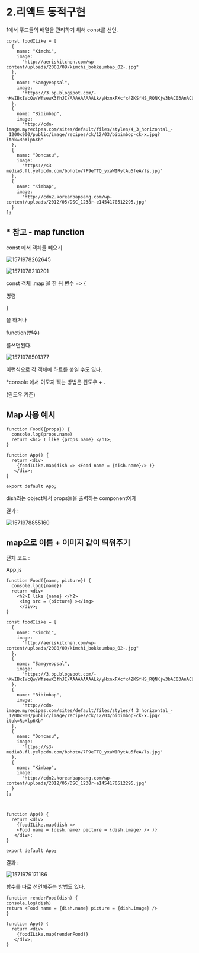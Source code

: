 # 2.리액트 동적구현





1에서  푸드들의 배열을 관리하기 위해 const를 선언.



```react
const foodILike = [
  {
    name: "Kimchi",
    image:
      "http://aeriskitchen.com/wp-content/uploads/2008/09/kimchi_bokkeumbap_02-.jpg"
  },
  {
    name: "Samgyeopsal",
    image:
      "https://3.bp.blogspot.com/-hKwIBxIVcQw/WfsewX3fhJI/AAAAAAAAALk/yHxnxFXcfx4ZKSfHS_RQNKjw3bAC03AnACLcBGAs/s400/DSC07624.jpg"
  },
  {
    name: "Bibimbap",
    image:
      "http://cdn-image.myrecipes.com/sites/default/files/styles/4_3_horizontal_-_1200x900/public/image/recipes/ck/12/03/bibimbop-ck-x.jpg?itok=RoXlp6Xb"
  },
  {
    name: "Doncasu",
    image:
      "https://s3-media3.fl.yelpcdn.com/bphoto/7F9eTTQ_yxaWIRytAu5feA/ls.jpg"
  },
  {
    name: "Kimbap",
    image:
      "http://cdn2.koreanbapsang.com/wp-content/uploads/2012/05/DSC_1238r-e1454170512295.jpg"
  }
];

```







## * 참고 - map function 



const 에서 객체들 뺴오기 



![1571978262645](assets/1571978262645.png)





![1571978210201](assets/1571978210201.png)



const 객체 .map 을 한 뒤 변수 => { 

명령

}

을 하거나

function(변수)

를쓰면된다.





![1571978501377](assets/1571978501377.png)



이런식으로 각 객체에 하트를 붙일 수도 있다.



*console 에서 이모지 찍는 방법은 윈도우 + . 

(윈도우 기준)





## Map 사용 예시



```react
function Food({props}) {
  console.log(props.name)
  return <h1> I like {props.name} </h1>;
}
```



```react
function App() {
  return <div> 
    {foodILike.map(dish => <Food name = {dish.name}/> )}
   </div>;
}

export default App;

```



dish라는 object에서 props들을 출력하는 component예제



결과 : 

![1571978855160](assets/1571978855160.png)



## map으로 이름 + 이미지 같이 띄워주기



전체 코드 :

App.js

```react
function Food({name, picture}) {
  console.log({name})
  return <div>  
    <h2>I like {name} </h2> 
     <img src = {picture} ></img>
     </div>;
}

const foodILike = [
  {
    name: "Kimchi",
    image:
      "http://aeriskitchen.com/wp-content/uploads/2008/09/kimchi_bokkeumbap_02-.jpg"
  },
  {
    name: "Samgyeopsal",
    image:
      "https://3.bp.blogspot.com/-hKwIBxIVcQw/WfsewX3fhJI/AAAAAAAAALk/yHxnxFXcfx4ZKSfHS_RQNKjw3bAC03AnACLcBGAs/s400/DSC07624.jpg"
  },
  {
    name: "Bibimbap",
    image:
      "http://cdn-image.myrecipes.com/sites/default/files/styles/4_3_horizontal_-_1200x900/public/image/recipes/ck/12/03/bibimbop-ck-x.jpg?itok=RoXlp6Xb"
  },
  {
    name: "Doncasu",
    image:
      "https://s3-media3.fl.yelpcdn.com/bphoto/7F9eTTQ_yxaWIRytAu5feA/ls.jpg"
  },
  {
    name: "Kimbap",
    image:
      "http://cdn2.koreanbapsang.com/wp-content/uploads/2012/05/DSC_1238r-e1454170512295.jpg"
  }
];



function App() {
  return <div> 
    {foodILike.map(dish => 
    <Food name = {dish.name} picture = {dish.image} /> )}
   </div>;
}

export default App;
```









결과 : 



![1571979171186](assets/1571979171186.png)





함수를 따로 선언해주는 방법도 있다.



```react
function renderFood(dish) {
console.log(dish)
return <Food name = {dish.name} picture = {dish.image} />
}

function App() {
  return <div> 
    {foodILike.map(renderFood)}
   </div>;
}
```

